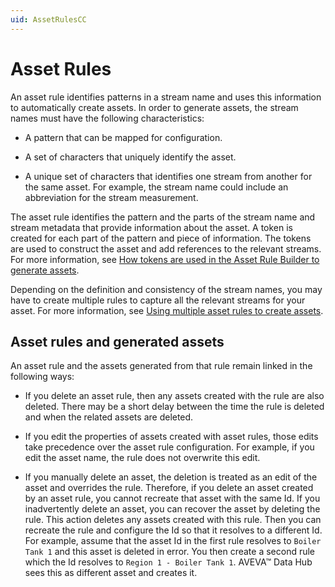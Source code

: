 ```yaml
---
uid: AssetRulesCC
---
```


# Asset Rules

An asset rule identifies patterns in a stream name and uses this information to automatically create assets. In order to generate assets, the stream names must have the following characteristics:

- A pattern that can be mapped for configuration.

- A set of characters that uniquely identify the asset.

- A unique set of characters that identifies one stream from another for the same asset. For example, the stream name could include an abbreviation for the stream measurement. 

The asset rule identifies the pattern and the parts of the stream name and stream metadata that provide information about the asset. A token is created for each part of the pattern and piece of information. The tokens are used to construct the asset and add references to the relevant streams. For more information, see [How tokens are used in the Asset Rule Builder to generate assets](xref:TokensGenerateAssets).

Depending on the definition and consistency of the stream names, you may have to create multiple rules to capture all the relevant streams for your asset. For more information, see [Using multiple asset rules to create assets](xref:UsingMultipleRules).

## Asset rules and generated assets

An asset rule and the assets generated from that rule remain linked in the following ways:

- If you delete an asset rule, then any assets created with the rule are also deleted. There may be a short delay between the time the rule is deleted and when the related assets are deleted. 

- If you edit the properties of assets created with asset rules, those edits take precedence over the asset rule configuration. For example, if you edit the asset name, the rule does not overwrite this edit.

- If you manually delete an asset, the deletion is treated as an edit of the asset and overrides the rule. Therefore, if you delete an asset created by an asset rule, you cannot recreate that asset with the same Id. If you inadvertently delete an asset, you can recover the asset by deleting the rule. This action deletes any assets created with this rule. Then you can recreate the rule and configure the Id so that it resolves to a different Id. For example, assume that the asset Id in the first rule resolves to `Boiler Tank 1` and this asset is deleted in error. You then create a second rule which the Id resolves to `Region 1 - Boiler Tank 1`. AVEVA&trade; Data Hub sees this as different asset and creates it. 

